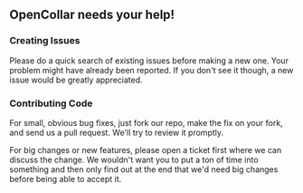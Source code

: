## OpenCollar needs your help!

### Creating Issues

Please do a quick search of existing issues before making a new one.  Your
problem might have already been reported.  If you don't see it though, a new
issue would be greatly appreciated.

### Contributing Code

For small, obvious bug fixes, just fork our repo, make the fix on your fork, and
send us a pull request.  We'll try to review it promptly.

For big changes or new features, please open a ticket first where we can discuss
the change.  We wouldn't want you to put a ton of time into something and then only
find out at the end that we'd need big changes before being able to accept it.
